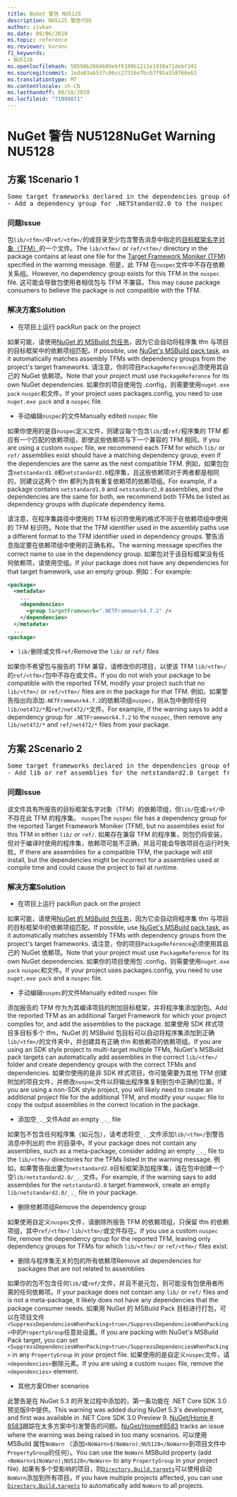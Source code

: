 ```yaml
---
title: NuGet 警告 NU5125
description: NU5125 警告代码
author: zivkan
ms.date: 09/06/2019
ms.topic: reference
ms.reviewer: karann
f1_keywords:
- NU5128
ms.openlocfilehash: 58550b2064689ebf6180b1211e1910a71debf341
ms.sourcegitcommit: 1eda83ab537c86cc27316e7bc67f95a358766e63
ms.translationtype: MT
ms.contentlocale: zh-CN
ms.lasthandoff: 09/18/2019
ms.locfileid: "71099071"
---
```

# <a name="nuget-warning-nu5128"></a><span data-ttu-id="89fc0-103">NuGet 警告 NU5128</span><span class="sxs-lookup"><span data-stu-id="89fc0-103">NuGet Warning NU5128</span></span>

## <a name="scenario-1"></a><span data-ttu-id="89fc0-104">方案 1</span><span class="sxs-lookup"><span data-stu-id="89fc0-104">Scenario 1</span></span>

<pre>Some target frameworks declared in the dependencies group of the nuspec and the lib/ref folder do not have exact matches in the other location. Consult the list of actions below:
- Add a dependency group for .NETStandard2.0 to the nuspec</pre>

### <a name="issue"></a><span data-ttu-id="89fc0-105">问题</span><span class="sxs-lookup"><span data-stu-id="89fc0-105">Issue</span></span>

<span data-ttu-id="89fc0-106">包`lib/<tfm>/`中`ref/<tfm>/`的或目录至少包含警告消息中指定的[目标框架名字对象（TFM）](../target-frameworks.md)的一个文件。</span><span class="sxs-lookup"><span data-stu-id="89fc0-106">The `lib/<tfm>/` or `ref/<tfm>/` directory in the package contains at least one file for the [Target Framework Moniker (TFM)](../target-frameworks.md) specified in the warning message.</span></span> <span data-ttu-id="89fc0-107">但是，此 TFM 在`nuspec`文件中不存在依赖关系组。</span><span class="sxs-lookup"><span data-stu-id="89fc0-107">However, no dependency group exists for this TFM in the `nuspec` file.</span></span> <span data-ttu-id="89fc0-108">这可能会导致包使用者相信包与 TFM 不兼容。</span><span class="sxs-lookup"><span data-stu-id="89fc0-108">This may cause package consumers to believe the package is not compatible with the TFM.</span></span>

### <a name="solution"></a><span data-ttu-id="89fc0-109">解决方案</span><span class="sxs-lookup"><span data-stu-id="89fc0-109">Solution</span></span>

* <span data-ttu-id="89fc0-110">在项目上运行 pack</span><span class="sxs-lookup"><span data-stu-id="89fc0-110">Run pack on the project</span></span>

<span data-ttu-id="89fc0-111">如果可能，请使用[NuGet 的 MSBuild 包任务](../msbuild-targets.md)，因为它会自动将程序集 tfm 与项目的目标框架中的依赖项组匹配。</span><span class="sxs-lookup"><span data-stu-id="89fc0-111">If possible, use [NuGet's MSBuild pack task](../msbuild-targets.md), as it automatically matches assembly TFMs with dependency groups from the project's target frameworks.</span></span> <span data-ttu-id="89fc0-112">请注意，你的项目`PackageReference`必须使用其自己的 NuGet 依赖项。</span><span class="sxs-lookup"><span data-stu-id="89fc0-112">Note that your project must use `PackageReference` for its own NuGet dependencies.</span></span> <span data-ttu-id="89fc0-113">如果你的项目使用包 .config，则需要使用`nuget.exe pack` `nuspec`和文件。</span><span class="sxs-lookup"><span data-stu-id="89fc0-113">If your project uses packages.config, you need to use `nuget.exe pack` and a `nuspec` file.</span></span>

* <span data-ttu-id="89fc0-114">手动编辑`nuspec`的文件</span><span class="sxs-lookup"><span data-stu-id="89fc0-114">Manually edited `nuspec` file</span></span>

<span data-ttu-id="89fc0-115">如果你使用的是自`nuspec`定义文件，则建议每个包含`lib/`或`ref/`程序集的 TFM 都应有一个匹配的依赖项组，即使这些依赖项与下一个兼容的 TFM 相同。</span><span class="sxs-lookup"><span data-stu-id="89fc0-115">If you are using a custom `nuspec` file, we recommend each TFM for which `lib/` or `ref/` assemblies exist should have a matching dependency group, even if the dependencies are the same as the next compatible TFM.</span></span> <span data-ttu-id="89fc0-116">例如，如果包包含`netstandard1.0`和`netstandard2.0`程序集，且这些依赖项对于两者都是相同的，则建议这两个 tfm 都列为具有重复依赖项的依赖项组。</span><span class="sxs-lookup"><span data-stu-id="89fc0-116">For example, if a package contains `netstandard1.0` and `netstandard2.0` assemblies, and the dependencies are the same for both, we recommend both TFMs be listed as dependency groups with duplicate dependency items.</span></span>

<span data-ttu-id="89fc0-117">请注意，在程序集路径中使用的 TFM 标识符使用的格式不同于在依赖项组中使用的 TFM 标识符。</span><span class="sxs-lookup"><span data-stu-id="89fc0-117">Note that the TFM identifier used in the assembly paths use a different format to the TFM identifier used in dependency groups.</span></span> <span data-ttu-id="89fc0-118">警告消息指定要在依赖项组中使用的正确名称。</span><span class="sxs-lookup"><span data-stu-id="89fc0-118">The warning message specifies the correct name to use in the dependency group.</span></span> <span data-ttu-id="89fc0-119">如果包对于该目标框架没有任何依赖项，请使用空组。</span><span class="sxs-lookup"><span data-stu-id="89fc0-119">If your package does not have any dependencies for that target framework, use an empty group.</span></span> <span data-ttu-id="89fc0-120">例如：</span><span class="sxs-lookup"><span data-stu-id="89fc0-120">For example:</span></span>

```xml
<package>
  <metadata>
    ...
    <dependencies>
      <group targetFramework=".NETFramework4.7.2" />
    </dependencies>
  </metadata>
  ...
<package>
```

* <span data-ttu-id="89fc0-121">`lib/`删除或文件`ref/`</span><span class="sxs-lookup"><span data-stu-id="89fc0-121">Remove the `lib/` or `ref/` files</span></span>

<span data-ttu-id="89fc0-122">如果你不希望包与报告的 TFM 兼容，请修改你的项目，以使该 TFM `lib/<tfm>/`的`ref/<tfm>/`包中不存在或文件。</span><span class="sxs-lookup"><span data-stu-id="89fc0-122">If you do not wish your package to be compatible with the reported TFM, modify your project such that no `lib/<tfm>/` or `ref/<tfm>/` files are in the package for that TFM.</span></span> <span data-ttu-id="89fc0-123">例如，如果警告指出向添加`.NETFramework4.7.2`的依赖项组`nuspec`，则从包中删除任何`lib/net472/*`和`ref/net472/*`文件。</span><span class="sxs-lookup"><span data-stu-id="89fc0-123">For example, if the warning says to add a dependency group for `.NETFramework4.7.2` to the `nuspec`, then remove any `lib/net472/*` and `ref/net472/*` files from your package.</span></span>

## <a name="scenario-2"></a><span data-ttu-id="89fc0-124">方案 2</span><span class="sxs-lookup"><span data-stu-id="89fc0-124">Scenario 2</span></span>

<pre>Some target frameworks declared in the dependencies group of the nuspec and the lib/ref folder do not have exact matches in the other location. Consult the list of actions below:
- Add lib or ref assemblies for the netstandard2.0 target framework</pre>

### <a name="issue"></a><span data-ttu-id="89fc0-125">问题</span><span class="sxs-lookup"><span data-stu-id="89fc0-125">Issue</span></span>

<span data-ttu-id="89fc0-126">该文件具有所报告的目标框架名字对象（TFM）的依赖项组，但`lib/`在或`ref/`中不存在此 TFM 的程序集。 `nuspec`</span><span class="sxs-lookup"><span data-stu-id="89fc0-126">The `nuspec` file has a dependency group for the reported Target Framework Moniker (TFM), but no assemblies exist for this TFM in either `lib/` or `ref/`.</span></span> <span data-ttu-id="89fc0-127">如果存在兼容 TFM 的程序集，则包仍将安装，但对于编译时使用的程序集，依赖项可能不正确，并且可能会导致项目在运行时失败。</span><span class="sxs-lookup"><span data-stu-id="89fc0-127">If there are assemblies for a compatible TFM, the package will still install, but the dependencies might be incorrect for a assemblies used at compile time and could cause the project to fail at runtime.</span></span>

### <a name="solution"></a><span data-ttu-id="89fc0-128">解决方案</span><span class="sxs-lookup"><span data-stu-id="89fc0-128">Solution</span></span>

* <span data-ttu-id="89fc0-129">在项目上运行 pack</span><span class="sxs-lookup"><span data-stu-id="89fc0-129">Run pack on the project</span></span>

<span data-ttu-id="89fc0-130">如果可能，请使用[NuGet 的 MSBuild 包任务](../msbuild-targets.md)，因为它会自动将程序集 tfm 与项目的目标框架中的依赖项组匹配。</span><span class="sxs-lookup"><span data-stu-id="89fc0-130">If possible, use [NuGet's MSBuild pack task](../msbuild-targets.md), as it automatically matches assembly TFMs with dependency groups from the project's target frameworks.</span></span> <span data-ttu-id="89fc0-131">请注意，你的项目`PackageReference`必须使用其自己的 NuGet 依赖项。</span><span class="sxs-lookup"><span data-stu-id="89fc0-131">Note that your project must use `PackageReference` for its own NuGet dependencies.</span></span> <span data-ttu-id="89fc0-132">如果你的项目使用包 .config，则需要使用`nuget.exe pack` `nuspec`和文件。</span><span class="sxs-lookup"><span data-stu-id="89fc0-132">If your project uses packages.config, you need to use `nuget.exe pack` and a `nuspec` file.</span></span>

* <span data-ttu-id="89fc0-133">手动编辑`nuspec`的文件</span><span class="sxs-lookup"><span data-stu-id="89fc0-133">Manually edited `nuspec` file</span></span>

<span data-ttu-id="89fc0-134">添加报告的 TFM 作为为其编译项目的附加目标框架，并将程序集添加到包。</span><span class="sxs-lookup"><span data-stu-id="89fc0-134">Add the reported TFM as an additional Target Framework for which your project compiles for, and add the assemblies to the package.</span></span> <span data-ttu-id="89fc0-135">如果使用 SDK 样式项目多目标多个 tfm，NuGet 的 MSBuild 包目标可以自动将程序集添加到正确`lib/<tfm>/`的文件夹中，并创建具有正确 tfm 和依赖项的依赖项组。</span><span class="sxs-lookup"><span data-stu-id="89fc0-135">If you are using an SDK style project to multi-target multiple TFMs, NuGet's MSBuild pack targets can automatically add assemblies in the correct `lib/<tfm>/` folder and create dependency groups with the correct TFMs and dependencies.</span></span> <span data-ttu-id="89fc0-136">如果你使用的是非 SDK 样式项目，你可能需要为其他 TFM 创建附加的项目文件，并修改`nuspec`文件以将输出程序集复制到包中正确的位置。</span><span class="sxs-lookup"><span data-stu-id="89fc0-136">If you are using a non-SDK style project, you will likely need to create an additional project file for the additional TFM, and modify your `nuspec` file to copy the output assemblies in the correct location in the package.</span></span>

* <span data-ttu-id="89fc0-137">添加空`_._`文件</span><span class="sxs-lookup"><span data-stu-id="89fc0-137">Add an empty `_._` file</span></span>

<span data-ttu-id="89fc0-138">如果包不包含任何程序集（如元包），请考虑将空`_._`文件添加`lib/<tfm>/`到警告消息中列出的 tfm 的目录中。</span><span class="sxs-lookup"><span data-stu-id="89fc0-138">If your package does not contain any assemblies, such as a meta-package, consider adding an empty `_._` file to the `lib/<tfm>/` directories for the TFMs listed in the warning message.</span></span> <span data-ttu-id="89fc0-139">例如，如果警告指出要为`netstandard2.0`目标框架添加程序集，请在包中创建一个空`lib/netstandard2.0/_._`文件。</span><span class="sxs-lookup"><span data-stu-id="89fc0-139">For example, if the warning says to add assemblies for the `netstandard2.0` target framework, create an empty `lib/netstandard2.0/_._` file in your package.</span></span>

* <span data-ttu-id="89fc0-140">删除依赖项组</span><span class="sxs-lookup"><span data-stu-id="89fc0-140">Remove the dependency group</span></span>

<span data-ttu-id="89fc0-141">如果使用自定义`nuspec`文件，请删除所报告 TFM 的依赖项组，只保留 tfm 的依赖项组，其中`ref/<tfm>/` `lib/<tfm>/`或文件存在。</span><span class="sxs-lookup"><span data-stu-id="89fc0-141">If you use a custom `nuspec` file, remove the dependency group for the reported TFM, leaving only dependency groups for TFMs for which `lib/<tfm>/` or `ref/<tfm>/` files exist.</span></span>

* <span data-ttu-id="89fc0-142">删除与程序集无关的包的所有依赖项</span><span class="sxs-lookup"><span data-stu-id="89fc0-142">Remove all dependencies for packages that are not related to assemblies</span></span>

<span data-ttu-id="89fc0-143">如果你的包不包含任何`lib/`或`ref/`文件，并且不是元包，则可能没有包使用者所需的任何依赖项。</span><span class="sxs-lookup"><span data-stu-id="89fc0-143">If your package does not contain any `lib/` or `ref/` files and is not a meta-package, it likely does not have any dependencies that the package consumer needs.</span></span> <span data-ttu-id="89fc0-144">如果用 NuGet 的 MSBuild Pack 目标进行打包，可以在项目文件`<SuppressDependenciesWhenPacking>true</SuppressDependenciesWhenPacking>`中的`PropertyGroup`任意处设置。</span><span class="sxs-lookup"><span data-stu-id="89fc0-144">If you are packing with NuGet's MSBuild Pack target, you can set `<SuppressDependenciesWhenPacking>true</SuppressDependenciesWhenPacking>` in any `PropertyGroup` in your project file.</span></span> <span data-ttu-id="89fc0-145">如果使用的是自定义`nuspec`文件，请`<dependencies>`删除元素。</span><span class="sxs-lookup"><span data-stu-id="89fc0-145">If you are using a custom `nuspec` file, remove the `<dependencies>` element.</span></span>

* <span data-ttu-id="89fc0-146">其他方案</span><span class="sxs-lookup"><span data-stu-id="89fc0-146">Other scenarios</span></span>

<span data-ttu-id="89fc0-147">此警告是在 NuGet 5.3 的开发过程中添加的，第一条功能在 .NET Core SDK 3.0 预览版9中提供。</span><span class="sxs-lookup"><span data-stu-id="89fc0-147">This warning was added during NuGet 5.3's development, and first was available in .NET Core SDK 3.0 Preview 9.</span></span> <span data-ttu-id="89fc0-148">[NuGet/Home # 8583](https://github.com/nuget/home/issues/8583)跟踪在太多方案中引发警告的问题。</span><span class="sxs-lookup"><span data-stu-id="89fc0-148">[NuGet/Home#8583](https://github.com/nuget/home/issues/8583) tracks an issue where the warning was being raised in too many scenarios.</span></span> <span data-ttu-id="89fc0-149">可以使用 MSBuild 属性`NoWarn` （添加`<NoWarn>$(NoWarn);NU5128</NoWarn>`到项目文件中`PropertyGroup`的任何）。</span><span class="sxs-lookup"><span data-stu-id="89fc0-149">You can use the `NoWarn` MSBuild property (add `<NoWarn>$(NoWarn);NU5128</NoWarn>` to any `PropertyGroup` in your project file).</span></span> <span data-ttu-id="89fc0-150">如果有多个受影响的项目，则[`Directory.Build.targets`](/visualstudio/msbuild/customize-your-build)可以使用自动`NoWarn`添加到所有项目。</span><span class="sxs-lookup"><span data-stu-id="89fc0-150">If you have multiple projects affected, you can use [`Directory.Build.targets`](/visualstudio/msbuild/customize-your-build) to automatically add `NoWarn` to all projects.</span></span>
